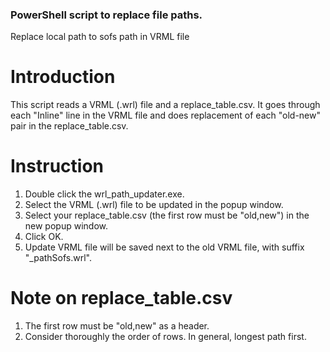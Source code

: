 ### PowerShell script to replace file paths.
Replace local path to sofs path in VRML file

# Introduction
This script reads a VRML (.wrl) file and a replace_table.csv. It goes through each "Inline" line in the VRML file and does replacement of each "old-new" pair in the replace_table.csv.

# Instruction
1. Double click the wrl_path_updater.exe.
2. Select the VRML (.wrl) file to be updated in the popup window.
3. Select your replace_table.csv (the first row must be "old,new") in the new popup window.
4. Click OK.
5. Update VRML file will be saved next to the old VRML file, with suffix "_pathSofs.wrl".

# Note on replace_table.csv
1. The first row must be "old,new" as a header.
2. Consider thoroughly the order of rows. In general, longest path first.
